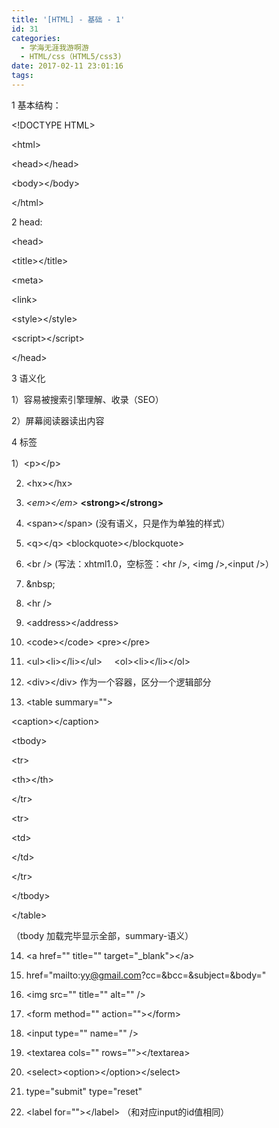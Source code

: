 ```yaml
---
title: '[HTML] - 基础 - 1'
id: 31
categories:
  - 学海无涯我游啊游
  - HTML/css（HTML5/css3)
date: 2017-02-11 23:01:16
tags:
---
```


1 基本结构：

&lt;!DOCTYPE HTML&gt;

&lt;html&gt;

&lt;head&gt;&lt;/head&gt;

&lt;body&gt;&lt;/body&gt;

&lt;/html&gt;

2 head:

&lt;head&gt;

&lt;title&gt;&lt;/title&gt;

&lt;meta&gt;

&lt;link&gt;

&lt;style&gt;&lt;/style&gt;

&lt;script&gt;&lt;/script&gt;

&lt;/head&gt;

3 语义化

1）容易被搜索引擎理解、收录（SEO）

2）屏幕阅读器读出内容

4 标签

1）&lt;p&gt;&lt;/p&gt;

2) &lt;hx&gt;&lt;/hx&gt;

3) _&lt;em&gt;&lt;/em&gt;_ **&lt;strong&gt;&lt;/strong&gt;**

4) &lt;span&gt;&lt;/span&gt; (没有语义，只是作为单独的样式）

5) &lt;q&gt;&lt;/q&gt; &lt;blockquote&gt;&lt;/blockquote&gt;

6) &lt;br /&gt; (写法：xhtml1.0，空标签：&lt;hr /&gt;, &lt;img /&gt;,&lt;input /&gt;）

7) &amp;nbsp;

8) &lt;hr /&gt;

9) &lt;address&gt;&lt;/address&gt;

10) &lt;code&gt;&lt;/code&gt; &lt;pre&gt;&lt;/pre&gt;

11) &lt;ul&gt;&lt;li&gt;&lt;/li&gt;&lt;/ul&gt;     &lt;ol&gt;&lt;li&gt;&lt;/li&gt;&lt;/ol&gt;

12) &lt;div&gt;&lt;/div&gt; 作为一个容器，区分一个逻辑部分

13) &lt;table summary=""&gt;

&lt;caption&gt;&lt;/caption&gt;

&lt;tbody&gt;

&lt;tr&gt;

&lt;th&gt;&lt;/th&gt;

&lt;/tr&gt;

&lt;tr&gt;

&lt;td&gt;

&lt;/td&gt;

&lt;/tr&gt;

&lt;/tbody&gt;

&lt;/table&gt;

（tbody 加载完毕显示全部，summary-语义）

14) &lt;a href="" title="" target="_blank"&gt;&lt;/a&gt;

15) href="mailto:yy@gmail.com?cc=&amp;bcc=&amp;subject=&amp;body="

16) &lt;img src="" title="" alt="" /&gt;

17) &lt;form method="" action=""&gt;&lt;/form&gt;

19) &lt;input type="" name="" /&gt;

20) &lt;textarea cols="" rows=""&gt;&lt;/textarea&gt;

21) &lt;select&gt;&lt;option&gt;&lt;/option&gt;&lt;/select&gt;

22) type="submit" type="reset"

23) &lt;label for=""&gt;&lt;/label&gt; （和对应input的id值相同）

